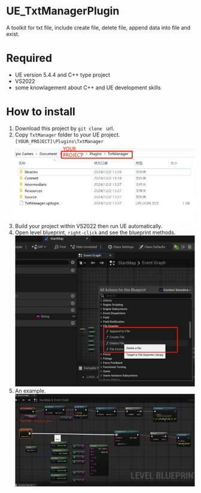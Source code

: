 # UE_TxtManagerPlugin
A toolkit for txt file, include create file, delete file, append data into file and exist.

# Required
 - UE version 5.4.4 and C++ type project 
 - VS2022 
 - some knowlagement about C++ and UE development skills 
# How to install
 1. Download this project by `git clone ` url. 
 2. Copy `TxtManager` folder to your UE project. `[YOUR_PROJECT]\Plugins\TxtManager`   
 ![position](./images/position.png)
 3. Build your project within VS2022 then run UE automatically. 
 4. Open level blueprint, `right-click` and see the blueprint methods.  
 ![all methods](./images/allApi.png) 
 5. An example. 
 ![example](./images/example.png) 